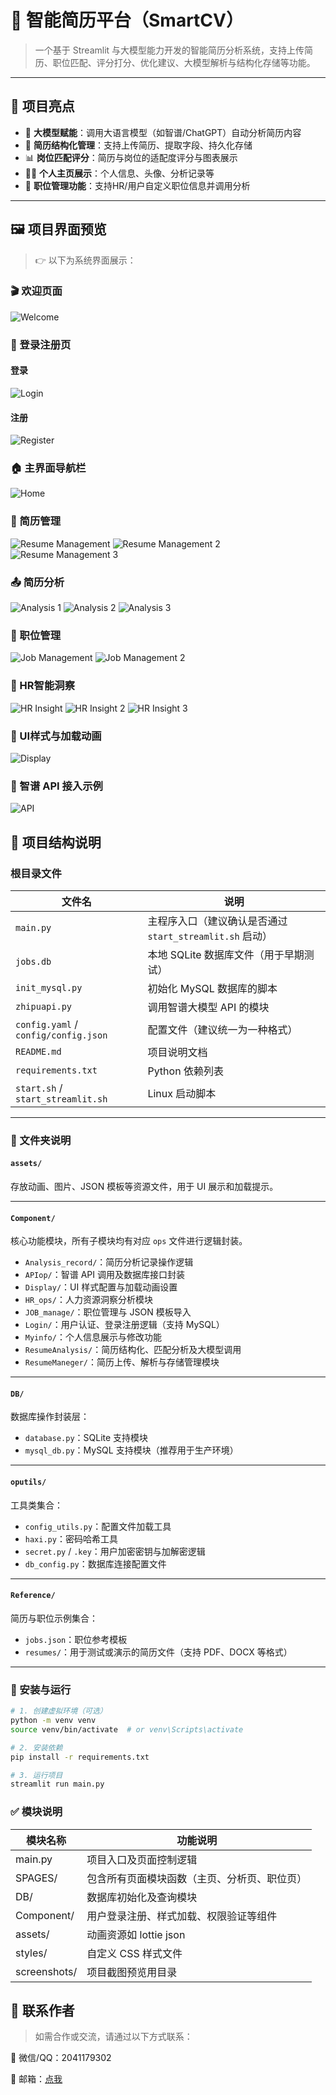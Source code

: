 # 💼 智能简历平台（SmartCV）

> 一个基于 Streamlit 与大模型能力开发的智能简历分析系统，支持上传简历、职位匹配、评分打分、优化建议、大模型解析与结构化存储等功能。  

---

## 🌟 项目亮点

- 🧠 **大模型赋能**：调用大语言模型（如智谱/ChatGPT）自动分析简历内容
- 📄 **简历结构化管理**：支持上传简历、提取字段、持久化存储
- 📊 **岗位匹配评分**：简历与岗位的适配度评分与图表展示
- 👨‍💻 **个人主页展示**：个人信息、头像、分析记录等
- 📂 **职位管理功能**：支持HR/用户自定义职位信息并调用分析

---

## 🖼️ 项目界面预览

> 👉 以下为系统界面展示：

### 🎬 欢迎页面

![Welcome](./assets/screenshots/welcome.png)

### 🔐 登录注册页

#### 登录

![Login](./assets/screenshots/login.png)

#### 注册

![Register](./assets/screenshots/register.png)

### 🏠 主界面导航栏

![Home](./assets/screenshots/home.png)

### 📄 简历管理

![Resume Management](./assets/screenshots/resume_management.png)
![Resume Management 2](./assets/screenshots/resume_mangement_2.png)
![Resume Management 3](./assets/screenshots/resume_management_3.png)

### 📤 简历分析

![Analysis 1](./assets/screenshots/resume_analysis_1.png)
![Analysis 2](./assets/screenshots/resume_analysis_2.png)
![Analysis 3](./assets/screenshots/resume_analysis_3.png)

### 💼 职位管理

![Job Management](./assets/screenshots/job_management.png)
![Job Management 2](./assets/screenshots/job_management_2.png)

### 🧠 HR智能洞察

![HR Insight](./assets/screenshots/hr.png)
![HR Insight 2](./assets/screenshots/hr_2.png)
![HR Insight 3](./assets/screenshots/hr_3.png)

### 🎨 UI样式与加载动画

![Display](./assets/screenshots/diaplay.png)

### 🤖 智谱 API 接入示例

![API](./assets/screenshots/api.png)

## 📁 项目结构说明

### 根目录文件

| 文件名                                  | 说明                                      |
| ------------------------------------ | --------------------------------------- |
| `main.py`                            | 主程序入口（建议确认是否通过 `start_streamlit.sh` 启动） |
| `jobs.db`                            | 本地 SQLite 数据库文件（用于早期测试）                 |
| `init_mysql.py`                      | 初始化 MySQL 数据库的脚本                        |
| `zhipuapi.py`                        | 调用智谱大模型 API 的模块                         |
| `config.yaml` / `config/config.json` | 配置文件（建议统一为一种格式）                         |
| `README.md`                          | 项目说明文档                                  |
| `requirements.txt`                   | Python 依赖列表                             |
| `start.sh` / `start_streamlit.sh`    | Linux 启动脚本                              |

---

### 📁 文件夹说明

#### `assets/`

存放动画、图片、JSON 模板等资源文件，用于 UI 展示和加载提示。

---

#### `Component/`

核心功能模块，所有子模块均有对应 `ops` 文件进行逻辑封装。

* `Analysis_record/`：简历分析记录操作逻辑
* `APIop/`：智谱 API 调用及数据库接口封装
* `Display/`：UI 样式配置与加载动画设置
* `HR_ops/`：人力资源洞察分析模块
* `JOB_manage/`：职位管理与 JSON 模板导入
* `Login/`：用户认证、登录注册逻辑（支持 MySQL）
* `Myinfo/`：个人信息展示与修改功能
* `ResumeAnalysis/`：简历结构化、匹配分析及大模型调用
* `ResumeManeger/`：简历上传、解析与存储管理模块

---

#### `DB/`

数据库操作封装层：

* `database.py`：SQLite 支持模块
* `mysql_db.py`：MySQL 支持模块（推荐用于生产环境）

---

#### `oputils/`

工具类集合：

* `config_utils.py`：配置文件加载工具
* `haxi.py`：密码哈希工具
* `secret.py` / `.key`：用户加密密钥与加解密逻辑
* `db_config.py`：数据库连接配置文件

---

#### `Reference/`

简历与职位示例集合：

* `jobs.json`：职位参考模板
* `resumes/`：用于测试或演示的简历文件（支持 PDF、DOCX 等格式）

---

### 🔧 安装与运行

```bash
# 1. 创建虚拟环境（可选）
python -m venv venv
source venv/bin/activate  # or venv\Scripts\activate

# 2. 安装依赖
pip install -r requirements.txt

# 3. 运行项目
streamlit run main.py
```

### ✅ 模块说明  

| 模块名称        |功能说明|
| ------------------------------------ | --------------------------------------- |
|main.py        |项目入口及页面控制逻辑|
|SPAGES/        |包含所有页面模块函数（主页、分析页、职位页）|
|DB/        |数据库初始化及查询模块|
|Component/        |用户登录注册、样式加载、权限验证等组件|
|assets/        |动画资源如 lottie json|
|styles/        |自定义 CSS 样式文件|
|screenshots/        |项目截图预览用目录|

## 🤝 联系作者  

> 如需合作或交流，请通过以下方式联系：

💬 微信/QQ：2041179302

📧 邮箱：[点我](rusuanjun_2022@qq.com)

